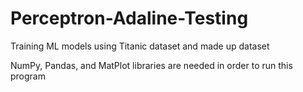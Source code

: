 # Perceptron-Adaline-Testing
Training ML models using Titanic dataset and made up dataset

NumPy, Pandas, and MatPlot libraries are needed in order to run this program
